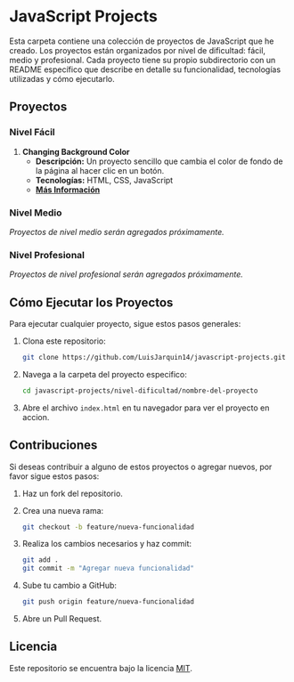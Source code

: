 # JavaScript Projects

Esta carpeta contiene una colección de proyectos de JavaScript que he creado. Los proyectos están organizados por nivel de dificultad: fácil, medio y profesional. Cada proyecto tiene su propio subdirectorio con un README específico que describe en detalle su funcionalidad, tecnologías utilizadas y cómo ejecutarlo.

## Proyectos

### Nivel Fácil

1. **Changing Background Color**
   - **Descripción:** Un proyecto sencillo que cambia el color de fondo de la página al hacer clic en un botón.
   - **Tecnologías:** HTML, CSS, JavaScript
   - **[Más Información](principiante/ChangingBackgroundColor/README.md)**

### Nivel Medio

_Proyectos de nivel medio serán agregados próximamente._

### Nivel Profesional

_Proyectos de nivel profesional serán agregados próximamente._

## Cómo Ejecutar los Proyectos

Para ejecutar cualquier proyecto, sigue estos pasos generales:

1. Clona este repositorio:

   ```sh
   git clone https://github.com/LuisJarquin14/javascript-projects.git
   ```

2. Navega a la carpeta del proyecto especifico:

   ```sh
   cd javascript-projects/nivel-dificultad/nombre-del-proyecto
   ```

3. Abre el archivo `index.html` en tu navegador para ver el proyecto en accion.

## Contribuciones

Si deseas contribuir a alguno de estos proyectos o agregar nuevos, por favor sigue estos pasos:

1. Haz un fork del repositorio.

2. Crea una nueva rama:

   ```sh
   git checkout -b feature/nueva-funcionalidad

   ```

3. Realiza los cambios necesarios y haz commit:

   ```sh
   git add .
   git commit -m "Agregar nueva funcionalidad"

   ```

4. Sube tu cambio a GitHub:

   ```sh
   git push origin feature/nueva-funcionalidad

   ```

5. Abre un Pull Request.

## Licencia

Este repositorio se encuentra bajo la licencia [MIT](LICENSE).
